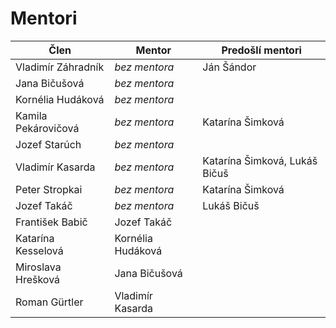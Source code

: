 # Mentori

| Člen                | Mentor                               | Predošlí mentori                     |
|---------------------|--------------------------------------|--------------------------------------|
| Vladimír Záhradník  | *bez mentora*                        | Ján Šándor                           |
| Jana Bičušová       | *bez mentora*                        |                                      |
| Kornélia Hudáková   | *bez mentora*                        |                                      |
| Kamila Pekárovičová | *bez mentora*                        | Katarína Šimková                     |
| Jozef Starúch       | *bez mentora*                        |                                      |
| Vladimír Kasarda    | *bez mentora*                        | Katarína Šimková, Lukáš Bičuš        |
| Peter Stropkai      | *bez mentora*                        | Katarína Šimková                     |
| Jozef Takáč         | *bez mentora*                        | Lukáš Bičuš                          |
| František Babič     | Jozef Takáč                          |                                      |
| Katarína Kesselová  | Kornélia Hudáková                    |                                      |
| Miroslava Hrešková  | Jana Bičušová                        |                                      |
| Roman Gürtler       | Vladimír Kasarda                     |                                      |
